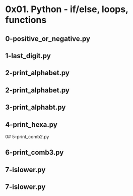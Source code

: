 # 0x01. Python - if/else, loops, functions
## 0-positive_or_negative.py
## 1-last_digit.py
## 2-print_alphabet.py
## 2-print_alphabet.py
## 3-print_alphabt.py
## 4-print_hexa.py
0# 5-print_comb2.py
## 6-print_comb3.py
## 7-islower.py
## 7-islower.py
